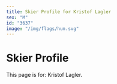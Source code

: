 ```yaml
---
title: Skier Profile for Kristof Lagler
sex: "M"
id: "3637"
image: "/img/flags/hun.svg" 
---
```


# Skier Profile

This page is for: Kristof Lagler.
    